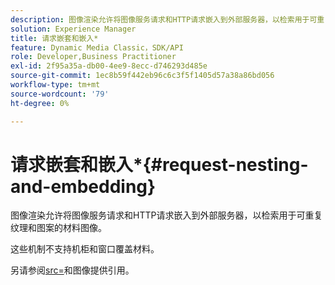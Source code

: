 ```yaml
---
description: 图像渲染允许将图像服务请求和HTTP请求嵌入到外部服务器，以检索用于可重复纹理和图案的材料图像。
solution: Experience Manager
title: 请求嵌套和嵌入*
feature: Dynamic Media Classic，SDK/API
role: Developer,Business Practitioner
exl-id: 2f95a35a-db00-4ee9-8ecc-d746293d485e
source-git-commit: 1ec8b59f442eb96c6c3f5f1405d57a38a86bd056
workflow-type: tm+mt
source-wordcount: '79'
ht-degree: 0%

---
```


# 请求嵌套和嵌入*{#request-nesting-and-embedding}

图像渲染允许将图像服务请求和HTTP请求嵌入到外部服务器，以检索用于可重复纹理和图案的材料图像。

这些机制不支持机柜和窗口覆盖材料。

另请参阅[src=](../../../../../../ir-api/http-protocol/image-rendering-api-ref/c-ir-http-protocol-ref/c-ir-http-protocol-command-reference/r-ir-src.md#reference-62c98abad22149d68d405ed6aaff8272)和图像提供引用。
